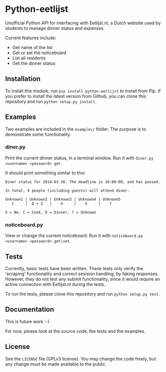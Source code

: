 # Python-eetlijst
Unofficial Python API for interfacing with Eetlijst.nl, a Dutch website used by students to manage dinner status and expenses.

Current features include:

* Get name of the list
* Get or set the noticeboard
* List all residents
* Get the dinner status

## Installation
To install this module, run `pip install python-eetlijst` to install from Pip. If you prefer to install the latest version from Github, you can clone this repository and run `python setup.py install`.

## Examples
Two examples are included in the `examples/` folder. The purpose is to demonstrate some functionality.

### diner.py
Print the current dinner status, in a terminal window. Run it with `diner.py <username> <password> get`.

It should print something similar to this:

```
Diner status for 2014-03-30. The deadline is 16:00:00, and has passed.

In total, 4 people (including guests) will attend diner.

Unknown1 | Unknown2 | Unknown3 | Unknown4 | Unknown5
   C     |  D + 2   |    X     |    X     |    ?

X = No, C = Cook, D = Dinner, ? = Unknown
```

### noticeboard.py
View or change the current noticeboard. Run it with `noticeboard.py <username> <password> get|set`.

## Tests
Currently, basic tests have been written. These tests only verify the 'scraping' functionality and correct sesision handling, by faking responses. However, they do not test any submit functionality, since it would require an active connection with Eetlijst.nl during the tests.

To run the tests, please clone this repository and run `python setup.py test`.

## Documentation
This is future work :-)

For now, please look at the source code, the tests and the examples.

## License
See the `LICENSE` file (GPLv3 license). You may change the code freely, but any change must be made available to the public.